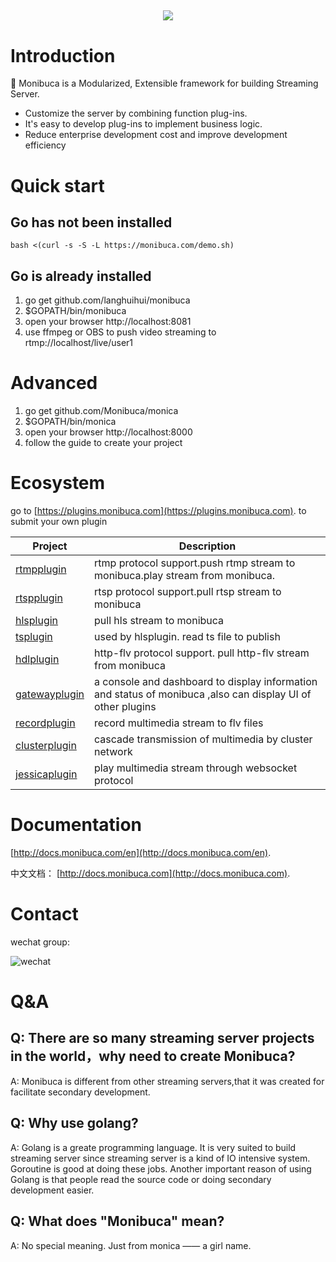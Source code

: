 
<h2 align="center">
<img src="https://monibuca.com/img/logo.b5357057.png"></h2>

# Introduction

🧩 Monibuca is a Modularized, Extensible framework for building Streaming Server. 
- Customize the server by combining function plug-ins. 
- It's easy to develop plug-ins to implement business logic. 
- Reduce enterprise development cost and improve development efficiency

# Quick start

## Go has not been installed
```
bash <(curl -s -S -L https://monibuca.com/demo.sh) 
```
## Go is already installed

1. go get github.com/langhuihui/monibuca
2. $GOPATH/bin/monibuca
3. open your browser http://localhost:8081
4. use ffmpeg or OBS to push video streaming to rtmp://localhost/live/user1

# Advanced

1. go get github.com/Monibuca/monica
2. $GOPATH/bin/monica
3. open your browser http://localhost:8000
4. follow the guide to create your project

# Ecosystem

go to 
[https://plugins.monibuca.com](https://plugins.monibuca.com).
to submit your own plugin

| Project | Description  |
|---------| -------------|
|[rtmpplugin]|rtmp protocol support.push rtmp stream to monibuca.play stream from monibuca.
|[rtspplugin]|rtsp protocol support.pull rtsp stream to monibuca
|[hlsplugin]|pull hls stream to monibuca
|[tsplugin]|used by hlsplugin. read ts file to publish
|[hdlplugin]|http-flv protocol support. pull http-flv stream from monibuca
|[gatewayplugin]|a console and dashboard to display information and status of monibuca ,also can display UI of other plugins 
|[recordplugin]|record multimedia stream to flv files
|[clusterplugin]|cascade transmission of multimedia by cluster network
|[jessicaplugin]|play multimedia stream through websocket protocol

[rtmpplugin]: https://github.com/Monibuca/rtmpplugin
[rtspplugin]: https://github.com/Monibuca/rtspplugin
[hlsplugin]:https://github.com/Monibuca/hlspplugin
[tsplugin]:https://github.com/Monibuca/tspplugin
[hdlplugin]:https://github.com/Monibuca/hdlplugin
[gatewayplugin]:https://github.com/Monibuca/gatewayplugin
[recordplugin]:https://github.com/Monibuca/recordplugin
[clusterplugin]:https://github.com/Monibuca/clusterplugin
[jessicaplugin]:https://github.com/Monibuca/jessicaplugin

# Documentation

[http://docs.monibuca.com/en](http://docs.monibuca.com/en).

中文文档：
[http://docs.monibuca.com](http://docs.monibuca.com).

# Contact

wechat group:

![wechat](https://monibuca.com/wechat.png?t=4.1)

# Q&A

## Q: There are so many streaming server projects in the world，why need to create Monibuca?

A: Monibuca is different from other streaming servers,that it was created for facilitate secondary development.

## Q: Why use golang?

A: Golang is a greate programming language. It is very suited to build streaming server since streaming server is a kind of IO intensive system. Goroutine is good at doing these jobs. Another important reason of using Golang is that people read the source code or doing secondary development easier.

## Q: What does "Monibuca" mean?

A: No special meaning. Just from monica —— a girl name. 
